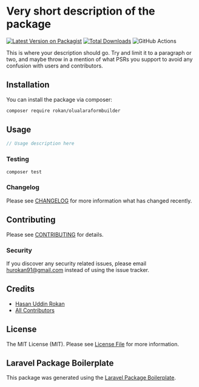# Very short description of the package

[![Latest Version on Packagist](https://img.shields.io/packagist/v/rokan/olualaraformbuilder.svg?style=flat-square)](https://packagist.org/packages/rokan/olualaraformbuilder)
[![Total Downloads](https://img.shields.io/packagist/dt/rokan/olualaraformbuilder.svg?style=flat-square)](https://packagist.org/packages/rokan/olualaraformbuilder)
![GitHub Actions](https://github.com/rokan/olualaraformbuilder/actions/workflows/main.yml/badge.svg)

This is where your description should go. Try and limit it to a paragraph or two, and maybe throw in a mention of what PSRs you support to avoid any confusion with users and contributors.

## Installation

You can install the package via composer:

```bash
composer require rokan/olualaraformbuilder
```

## Usage

```php
// Usage description here
```

### Testing

```bash
composer test
```

### Changelog

Please see [CHANGELOG](CHANGELOG.md) for more information what has changed recently.

## Contributing

Please see [CONTRIBUTING](CONTRIBUTING.md) for details.

### Security

If you discover any security related issues, please email hurokan91@gmail.com instead of using the issue tracker.

## Credits

-   [Hasan Uddin Rokan](https://github.com/rokan)
-   [All Contributors](../../contributors)

## License

The MIT License (MIT). Please see [License File](LICENSE.md) for more information.

## Laravel Package Boilerplate

This package was generated using the [Laravel Package Boilerplate](https://laravelpackageboilerplate.com).
